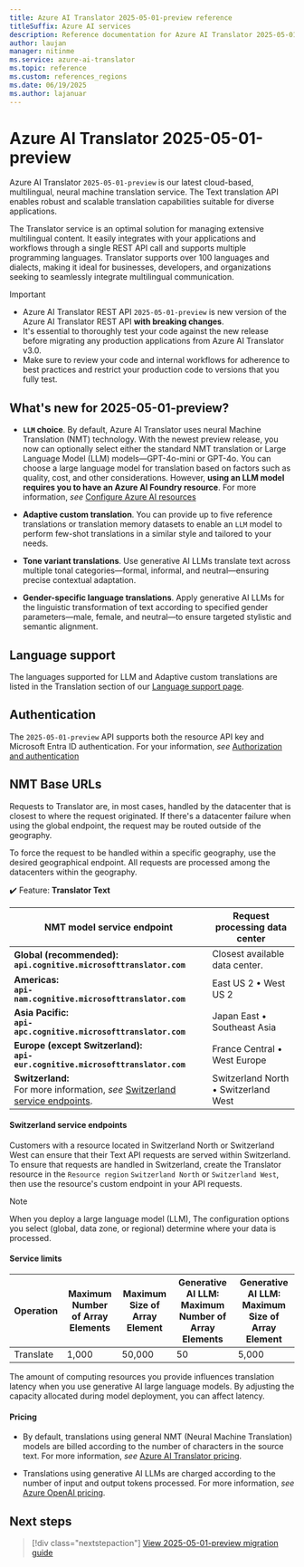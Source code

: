 ```yaml
---
title: Azure AI Translator 2025-05-01-preview reference
titleSuffix: Azure AI services
description: Reference documentation for Azure AI Translator 2025-05-01-preview operations and capabilities.
author: laujan
manager: nitinme
ms.service: azure-ai-translator
ms.topic: reference
ms.custom: references_regions
ms.date: 06/19/2025
ms.author: lajanuar
---
```


# Azure AI Translator 2025-05-01-preview

Azure AI Translator `2025-05-01-preview` is our latest cloud-based, multilingual, neural machine translation service. The Text translation API enables robust and scalable translation capabilities suitable for diverse applications.

The Translator service is an optimal solution for managing extensive multilingual content. It easily integrates with your applications and workflows through a single REST API call and supports multiple programming languages. Translator supports over 100 languages and dialects, making it ideal for businesses, developers, and organizations seeking to seamlessly integrate multilingual communication.


>[!IMPORTANT]
> * Azure AI Translator REST API `2025-05-01-preview` is new version of the Azure AI Translator REST API **with breaking changes**.
> * It's essential to thoroughly test your code against the new release before migrating any production applications from Azure AI Translator v3.0.
> * Make sure to review your code and internal workflows for adherence to best practices and restrict your production code to versions that you fully test.


## What's new for 2025-05-01-preview?

* **`LLM` choice**. By default, Azure AI Translator uses neural Machine Translation (NMT) technology. With the newest preview release, you now can optionally select either the standard NMT translation or Large Language Model (LLM) models—GPT-4o-mini or GPT-4o. You can choose a large language model for translation based on factors such as quality, cost, and other considerations. However, **using an LLM model requires you to have an Azure AI Foundry resource**. For more information, *see* [Configure Azure AI resources](../../how-to/create-translator-resource.md)

* **Adaptive custom translation**. You can provide up to five reference translations or translation memory datasets to enable an `LLM` model to perform few-shot translations in a similar style and tailored to your needs.

* **Tone variant translations**. Use generative AI LLMs translate text across multiple tonal categories—formal, informal, and neutral—ensuring precise contextual adaptation.

*  **Gender-specific language translations**. Apply generative AI LLMs for the linguistic transformation of text according to specified gender parameters—male, female, and neutral—to ensure targeted stylistic and semantic alignment.

## Language support

The languages supported for LLM and Adaptive custom translations are listed in the Translation section of our [Language support page](../../language-support.md#translation).

## Authentication

The `2025-05-01-preview` API supports both the resource API key and Microsoft Entra ID authentication. For your information, *see* [Authorization and authentication](../../text-translation/reference/authentication.md)

## NMT Base URLs

Requests to Translator are, in most cases, handled by the datacenter that is closest to where the request originated. If there's a datacenter failure when using the global endpoint, the request may be routed outside of the geography.

To force the request to be handled within a specific geography, use the desired geographical endpoint. All requests are processed among the datacenters within the geography.

✔️ Feature: **Translator Text** </br>


| NMT model service endpoint | Request processing data center |
|------------------|--------------------------|
|**Global (recommended):**</br>**`api.cognitive.microsofttranslator.com`**|Closest available data center.|
|**Americas:**</br>**`api-nam.cognitive.microsofttranslator.com`**|East US 2 &bull; West US 2|
|**Asia Pacific:**</br>**`api-apc.cognitive.microsofttranslator.com`**|Japan East &bull; Southeast Asia|
|**Europe (except Switzerland):**</br>**`api-eur.cognitive.microsofttranslator.com`**|France Central &bull; West Europe|
|**Switzerland:**</br> For more information, *see* [Switzerland service endpoints](#switzerland-service-endpoints).|Switzerland North &bull; Switzerland West|

#### Switzerland service endpoints

Customers with a resource located in Switzerland North or Switzerland West can ensure that their Text API requests are served within Switzerland. To ensure that requests are handled in Switzerland, create the Translator resource in the `Resource region` `Switzerland North` or `Switzerland West`, then use the resource's custom endpoint in your API requests.

> [!NOTE]
> When you deploy a large language model (LLM), The configuration options you select (global, data zone, or regional) determine where your data is processed.

#### Service limits

| Operation | Maximum Number of Array Elements | Maximum Size of Array Element | Generative AI LLM: Maximum Number of Array Elements | Generative AI LLM: Maximum Size of Array Element |
| --- | --- | --- | --- | --- |
| Translate | 1,000 | 50,000 | 50 | 5,000 |

The amount of computing resources you provide influences translation latency when you use generative AI large language models. By adjusting the capacity allocated during model deployment, you can affect latency.

#### Pricing

* By default, translations using general NMT (Neural Machine Translation) models are billed according to the number of characters in the source text. For more information, *see* [Azure AI Translator pricing](https://azure.microsoft.com/pricing/details/cognitive-services/translator/).

* Translations using generative AI LLMs are charged according to the number of input and output tokens processed. For more information, *see* [Azure OpenAI pricing](https://azure.microsoft.com/pricing/details/cognitive-services/openai-service/).


## Next steps

> [!div class="nextstepaction"]
> [View 2025-05-01-preview migration guide](../how-to/migrate-to-preview.md)



